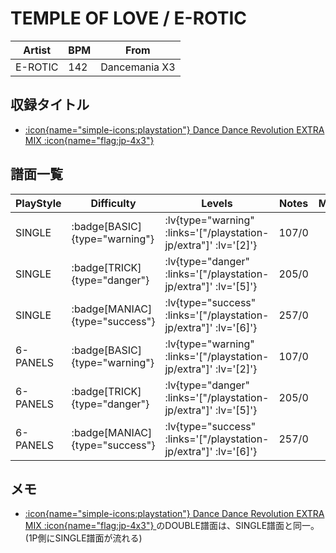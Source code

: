 # TEMPLE OF LOVE / E-ROTIC

|Artist|BPM|From|
|------|---|----|
|E-ROTIC|142|Dancemania X3|

## 収録タイトル

- [ :icon{name="simple-icons:playstation"} Dance Dance Revolution EXTRA MIX :icon{name="flag:jp-4x3"} ](/playstation-jp/extra)

## 譜面一覧

|PlayStyle|Difficulty|Levels|Notes|Movie|
|---------|----------|------|-----|-----|
|SINGLE| :badge[BASIC]{type="warning"} | :lv{type="warning" :links='["/playstation-jp/extra"]' :lv='[2]'} |107/0||
|SINGLE| :badge[TRICK]{type="danger"} | :lv{type="danger" :links='["/playstation-jp/extra"]' :lv='[5]'} |205/0||
|SINGLE| :badge[MANIAC]{type="success"} | :lv{type="success" :links='["/playstation-jp/extra"]' :lv='[6]'} |257/0||
|6-PANELS| :badge[BASIC]{type="warning"} | :lv{type="warning" :links='["/playstation-jp/extra"]' :lv='[2]'} |107/0||
|6-PANELS| :badge[TRICK]{type="danger"} | :lv{type="danger" :links='["/playstation-jp/extra"]' :lv='[5]'} |205/0||
|6-PANELS| :badge[MANIAC]{type="success"} | :lv{type="success" :links='["/playstation-jp/extra"]' :lv='[6]'} |257/0||

## メモ

- [ :icon{name="simple-icons:playstation"} Dance Dance Revolution EXTRA MIX :icon{name="flag:jp-4x3"} ](/playstation-jp/extra)のDOUBLE譜面は、SINGLE譜面と同一。(1P側にSINGLE譜面が流れる)
